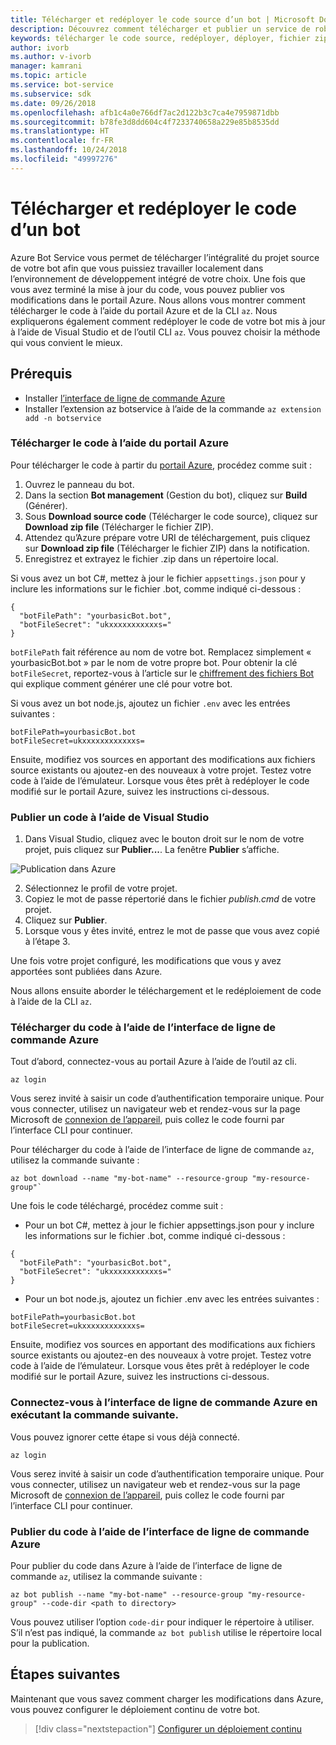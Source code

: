 ```yaml
---
title: Télécharger et redéployer le code source d’un bot | Microsoft Docs
description: Découvrez comment télécharger et publier un service de robot.
keywords: télécharger le code source, redéployer, déployer, fichier zip, publier
author: ivorb
ms.author: v-ivorb
manager: kamrani
ms.topic: article
ms.service: bot-service
ms.subservice: sdk
ms.date: 09/26/2018
ms.openlocfilehash: afb1c4a0e766df7ac2d122b3c7ca4e7959871dbb
ms.sourcegitcommit: b78fe3d8dd604c4f7233740658a229e85b8535dd
ms.translationtype: HT
ms.contentlocale: fr-FR
ms.lasthandoff: 10/24/2018
ms.locfileid: "49997276"
---
```

# <a name="download-and-redeploy-bot-code"></a>Télécharger et redéployer le code d’un bot
Azure Bot Service vous permet de télécharger l’intégralité du projet source de votre bot afin que vous puissiez travailler localement dans l’environnement de développement intégré de votre choix. Une fois que vous avez terminé la mise à jour du code, vous pouvez publier vos modifications dans le portail Azure. Nous allons vous montrer comment télécharger le code à l’aide du portail Azure et de la CLI `az`. Nous expliquerons également comment redéployer le code de votre bot mis à jour à l’aide de Visual Studio et de l’outil CLI `az`. Vous pouvez choisir la méthode qui vous convient le mieux.

## <a name="prerequisites"></a>Prérequis
- Installer [l’interface de ligne de commande Azure](https://docs.microsoft.com/en-us/cli/azure/?view=azure-cli-latest)
- Installer l’extension az botservice à l’aide de la commande `az extension add -n botservice`

### <a name="download-code-using-the-azure-portal"></a>Télécharger le code à l’aide du portail Azure
Pour télécharger le code à partir du [portail Azure](https://portal.azure.com), procédez comme suit :
1. Ouvrez le panneau du bot.
1. Dans la section **Bot management** (Gestion du bot), cliquez sur **Build** (Générer).
1. Sous **Download source code** (Télécharger le code source), cliquez sur **Download zip file** (Télécharger le fichier ZIP).
1. Attendez qu’Azure prépare votre URI de téléchargement, puis cliquez sur **Download zip file** (Télécharger le fichier ZIP) dans la notification.
1. Enregistrez et extrayez le fichier .zip dans un répertoire local.

Si vous avez un bot C#, mettez à jour le fichier `appsettings.json` pour y inclure les informations sur le fichier .bot, comme indiqué ci-dessous :

```
{
  "botFilePath": "yourbasicBot.bot",
  "botFileSecret": "ukxxxxxxxxxxxs="
}
```
`botFilePath` fait référence au nom de votre bot. Remplacez simplement « yourbasicBot.bot » par le nom de votre propre bot. Pour obtenir la clé `botFileSecret`, reportez-vous à l’article sur le [chiffrement des fichiers Bot](https://aka.ms/bot-file-encryption) qui explique comment générer une clé pour votre bot.


Si vous avez un bot node.js, ajoutez un fichier `.env` avec les entrées suivantes :
```
botFilePath=yourbasicBot.bot
botFileSecret=ukxxxxxxxxxxxxs=
```

Ensuite, modifiez vos sources en apportant des modifications aux fichiers source existants ou ajoutez-en des nouveaux à votre projet. Testez votre code à l’aide de l’émulateur. Lorsque vous êtes prêt à redéployer le code modifié sur le portail Azure, suivez les instructions ci-dessous.

### <a name="publish-code-using-visual-studio"></a>Publier un code à l’aide de Visual Studio
1. Dans Visual Studio, cliquez avec le bouton droit sur le nom de votre projet, puis cliquez sur **Publier...**. La fenêtre **Publier** s’affiche.

![Publication dans Azure](~/media/azure-bot-build/azure-csharp-publish.png)

2. Sélectionnez le profil de votre projet.
3. Copiez le mot de passe répertorié dans le fichier _publish.cmd_ de votre projet.
4. Cliquez sur **Publier**.
5. Lorsque vous y êtes invité, entrez le mot de passe que vous avez copié à l’étape 3.   

Une fois votre projet configuré, les modifications que vous y avez apportées sont publiées dans Azure. 

Nous allons ensuite aborder le téléchargement et le redéploiement de code à l’aide de la CLI `az`.

### <a name="download-code-using-azure-cli"></a>Télécharger du code à l’aide de l’interface de ligne de commande Azure

Tout d’abord, connectez-vous au portail Azure à l’aide de l’outil az cli.

```azcli
az login
```

Vous serez invité à saisir un code d’authentification temporaire unique. Pour vous connecter, utilisez un navigateur web et rendez-vous sur la page Microsoft de [connexion de l’appareil](https://microsoft.com/devicelogin), puis collez le code fourni par l’interface CLI pour continuer.

Pour télécharger du code à l’aide de l’interface de ligne de commande `az`, utilisez la commande suivante :
```azcli
az bot download --name "my-bot-name" --resource-group "my-resource-group"`
```
Une fois le code téléchargé, procédez comme suit :
- Pour un bot C#, mettez à jour le fichier appsettings.json pour y inclure les informations sur le fichier .bot, comme indiqué ci-dessous :

```
{
  "botFilePath": "yourbasicBot.bot",
  "botFileSecret": "ukxxxxxxxxxxxs="
}
```

- Pour un bot node.js, ajoutez un fichier .env avec les entrées suivantes :

```
botFilePath=yourbasicBot.bot
botFileSecret=ukxxxxxxxxxxxxs=
```

Ensuite, modifiez vos sources en apportant des modifications aux fichiers source existants ou ajoutez-en des nouveaux à votre projet. Testez votre code à l’aide de l’émulateur. Lorsque vous êtes prêt à redéployer le code modifié sur le portail Azure, suivez les instructions ci-dessous.

### <a name="login-to-azure-cli-by-running-the-following-command"></a>Connectez-vous à l’interface de ligne de commande Azure en exécutant la commande suivante.
Vous pouvez ignorer cette étape si vous déjà connecté.

```azcli
az login
```
Vous serez invité à saisir un code d’authentification temporaire unique. Pour vous connecter, utilisez un navigateur web et rendez-vous sur la page Microsoft de [connexion de l’appareil](https://microsoft.com/devicelogin), puis collez le code fourni par l’interface CLI pour continuer.

### <a name="publish-code-using-azure-cli"></a>Publier du code à l’aide de l’interface de ligne de commande Azure
Pour publier du code dans Azure à l’aide de l’interface de ligne de commande `az`, utilisez la commande suivante :
```azcli
az bot publish --name "my-bot-name" --resource-group "my-resource-group" --code-dir <path to directory> 
```

Vous pouvez utiliser l’option `code-dir` pour indiquer le répertoire à utiliser. S’il n’est pas indiqué, la commande `az bot publish` utilise le répertoire local pour la publication.

## <a name="next-steps"></a>Étapes suivantes
Maintenant que vous savez comment charger les modifications dans Azure, vous pouvez configurer le déploiement continu de votre bot.

> [!div class="nextstepaction"]
> [Configurer un déploiement continu](bot-service-build-continuous-deployment.md)
